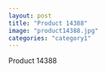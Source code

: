 ```yaml
---
layout: post
title: "Product 14388"
image: "product14388.jpg"
categories: "category1"
---
```

Product 14388
